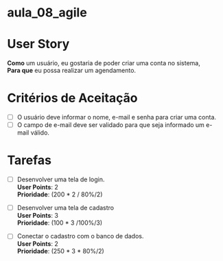 # aula_08_agile

# User Story

**Como**  um usuário, eu gostaria de poder criar uma conta no sistema,<br> **Para que** eu possa realizar um agendamento.

# Critérios de Aceitação

- [ ] O usuário deve informar o nome, e-mail e senha para criar uma conta.
-[ ] O campo de e-mail deve ser validado para que seja informado um e-mail válido.

# Tarefas 
- [ ] Desenvolver uma tela de login. <br>
        **User Points**: 2 <br>
        **Prioridade**: (200 * 2 / 80%/2) <br>
- [ ] Desenvolver uma tela de cadastro <br>
        **User Points**: 3 <br>
        **Prioridade**: (100 * 3 /100%/3)  <br>
- [ ] Conectar o cadastro com o banco de dados. <br>
        **User Points**: 2 <br>
        **Prioridade**: (250 * 3 * 80%/2)  <br>






